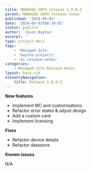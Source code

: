 ```yaml
---
title: MANAGED INFO release 1.0.0.2
parent: MANAGED INFO release notes
published: '2024-09-03'
date: '2024-09-03T00:10:02'
status: publish
author: 'Jason Bayton'
excerpt: ''
type: project-docs
tags: 
    - 'Managed Info'
    - 'bayton-projects'
    - 'mi-release-notes'
categories: 
    - Managed Info Release Notes
layout: base.njk
eleventyNavigation: 
    title: Release 1.0.0.2
---
```


**New features**

- Implement MC and customisations
- Refactor error states & adjust design
- Add a custom card
- Implement licensing
 
**Fixes**

- Refactor device details
- Refactor datastore

**Known issues**

N/A
